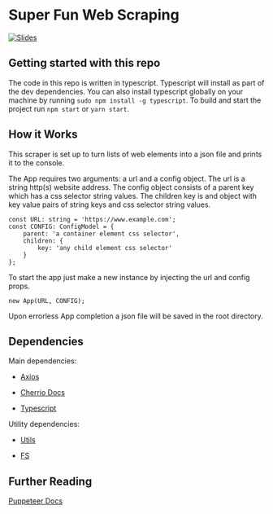 # Super Fun Web Scraping

[![Slides][slides-img]][slides-url]

## Getting started with this repo

The code in this repo is written in typescript. Typescript will install as part of the dev dependencies. You can also install typescript globally on your machine by running `sudo npm install -g typescript`. To build and start the project run `npm start` or `yarn start`.

## How it Works

This scraper is set up to turn lists of web elements into a json file and prints it to the console.

The App requires two arguments: a url and a config object. The url is a string http(s) website address. The config object consists of a parent key which has a css selector string values. The children key is and object with key value pairs of string keys and css selector string values.

```
const URL: string = 'https://www.example.com';
const CONFIG: ConfigModel = {
    parent: 'a container element css selector',
    children: {
        key: 'any child element css selector'
    }
};
```

To start the app just make a new instance by injecting the url and config props.

```
new App(URL, CONFIG);
```

Upon errorless App completion a json file will be saved in the root directory.

## Dependencies

Main dependencies:

-   [Axios](https://github.com/axios/axios)

-   [Cherrio Docs](https://cheerio.js.org/)

-   [Typescript](https://www.typescriptlang.org/docs/handbook/typescript-in-5-minutes.html)

Utility dependencies:

-   [Utils](https://nodejs.org/dist/latest-v8.x/docs/api/util.html#util_util_promisify_original)

-   [FS](https://nodejs.org/dist/latest-v8.x/docs/api/fs.html#fs_fs_writefile_file_data_options_callback)

## Further Reading

[Puppeteer Docs](https://github.com/puppeteer/puppeteer/blob/master/README.md)

[slides-img]: https://img.shields.io/badge/slides-google-blue
[slides-url]: https://docs.google.com/presentation/d/1u3FTOzHJQDFMkwDiVE2_5jzqex8rN8PKf-XDyDDJ0Gs/edit?usp=sharing
